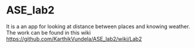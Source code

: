 # ASE_lab2
It is a an app for looking at distance between places and knowing weather.
The work can be found in this wiki https://github.com/KarthikVundela/ASE_lab2/wiki/Lab2

